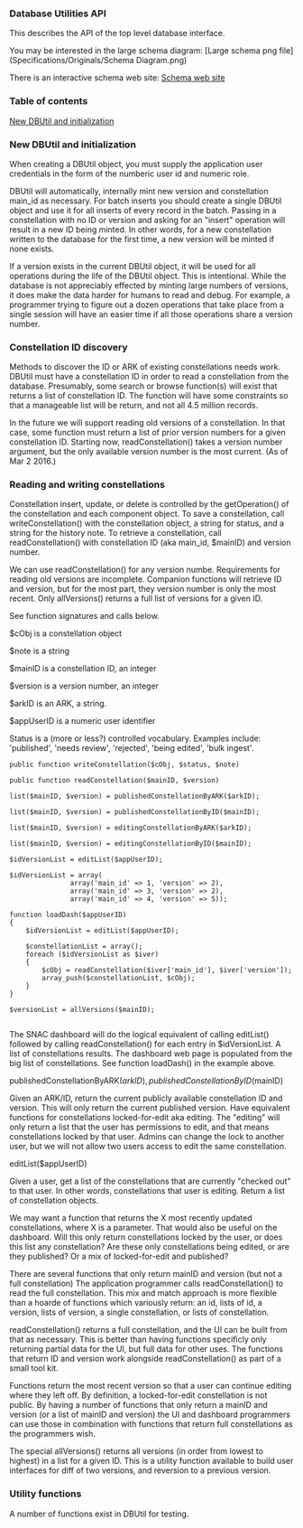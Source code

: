 ### Database Utilities API

This describes the API of the top level database interface. 

You may be interested in the large schema diagram: [Large schema png file](Specifications/Originals/Schema Diagram.png)

There is an interactive schema web site: [Schema web site](http://shannonvm.village.virginia.edu/~twl8n/schema_spy_output/)

### Table of contents

[New DBUtil and initialization](#new-dbutil-and-initialization)


### New DBUtil and initialization

When creating a DBUtil object, you must supply the application user credentials in the form of the numberic
user id and numeric role.

DBUtil will automatically, internally mint new version and constellation main_id as necessary. For batch
inserts you should create a single DBUtil object and use it for all inserts of every record in the
batch. Passing in a constellation with no ID or version and asking for an "insert" operation will result in a
new ID being minted. In other words, for a new constellation written to the database for the first time, a new
version will be minted if none exists. 

If a version exists in the current DBUtil object, it will be used for all operations during the life of the
DBUtil object. This is intentional. While the database is not appreciably effected by minting large numbers of
versions, it does make the data harder for humans to read and debug. For example, a programmer trying to
figure out a dozen operations that take place from a single session will have an easier time if all those
operations share a version number.

### Constellation ID discovery

Methods to discover the ID or ARK of existing constellations needs work. DBUtil must have a constellation ID
in order to read a constellation from the database. Presumably, some search or browse function(s) will exist
that returns a list of constellation ID. The function will have some constraints so that a manageable list
will be return, and not all 4.5 million records.

In the future we will support reading old versions of a constellation. In that case, some function must return
a list of prior version numbers for a given constellation ID. Starting now, readConstellation() takes a version
number argument, but the only available version number is the most current. (As of Mar 2 2016.)


### Reading and writing constellations

Constellation insert, update, or delete is controlled by the getOperation() of the constellation and each
component object. To save a constellation, call writeConstellation() with the constellation object, a string
for status, and a string for the history note. To retrieve a constellation, call readConstellation() with
constellation ID (aka main_id, $mainID) and version number.

We can use readConstellation() for any version numbe. Requirements for reading old versions are
incomplete. Companion functions will retrieve ID and version, but for the most part, they version number is
only the most recent. Only allVersions() returns a full list of versions for a given ID.

See function signatures and calls below. 

$cObj is a constellation object

$note is a string

$mainID is a constellation ID, an integer

$version is a version number, an integer

$arkID is an ARK, a string.

$appUserID is a numeric user identifier

Status is a (more or less?) controlled vocabulary. Examples include: 'published', 'needs review', 'rejected',
'being edited', 'bulk ingest'.


```
public function writeConstellation($cObj, $status, $note)

public function readConstellation($mainID, $version)

list($mainID, $version) = publishedConstellationByARK($arkID);

list($mainID, $version) = publishedConstellationByID($mainID);

list($mainID, $version) = editingConstellationByARK($arkID);

list($mainID, $version) = editingConstellationByID($mainID);

$idVersionList = editList($appUserID);

$idVersionList = array(
               array('main_id' => 1, 'version' => 2),
               array('main_id' => 3, 'version' => 2),
               array('main_id' => 4, 'version' => 5));

function loadDash($appUserID)
{
    $idVersionList = editList($appUserID);

    $constellationList = array();
    foreach ($idVersionList as $iver)
    {
        $cObj = readConstellation($iver['main_id'], $iver['version']);
        array_push($constellationList, $cObj);              
    }
}

$versionList = allVersions($mainID);


```

The SNAC dashboard will do the logical equivalent of calling editList() followed by calling
readConstellation() for each entry in $idVersionList. A list of constellations results. The dashboard web page
is populated from the big list of constellations. See function loadDash() in the example above.


publishedConstellationByARK($arkID), publishedConstellationByID($mainID)

Given an ARK/ID, return the current publicly available constellation ID and version. This will only return the
current published version.  Have equivalent functions for constellations locked-for-edit aka editing. The
"editing" will only return a list that the user has permissions to edit, and that means constellations locked
by that user. Admins can change the lock to another user, but we will not allow two users access to edit the
same constellation.

editList($appUserID)

Given a user, get a list of the constellations that are currently "checked out" to that user. In other words,
constellations that user is editing. Return a list of constellation objects.

We may want a function that returns the X most recently updated constellations, where X is a parameter.  That
would also be useful on the dashboard. Will this only return constellations locked by the user, or does this
list any constellation? Are these only constellations being edited, or are they published? Or a mix of
locked-for-edit and published?

There are several functions that only return mainID and version (but not a full constellation) The application
programmer calls readConstellation() to read the full constellation. This mix and match approach is more
flexible than a hoarde of functions which variously return: an id, lists of id, a version, lists of version, a
single constellation, or lists of constellation.

readConstellation() returns a full constellation, and the UI can be built from that as necessary. This is
better than having functions specificly only returning partial data for the UI, but full data for other
uses. The functions that return ID and version work alongside readConstellation() as part of a small tool kit.

Functions return the most recent version so that a user can continue editing where they left off. By
definition, a locked-for-edit constellation is not public.  By having a number of functions that only return a
mainID and version (or a list of mainID and version) the UI and dashboard programmers can use those in
combination with functions that return full constellations as the programmers wish.

The special allVersions() returns all versions (in order from lowest to highest) in a list for a given
ID. This is a utility function available to build user interfaces for diff of two versions, and reversion to a
previous version.


### Utility functions

A number of functions exist in DBUtil for testing.
